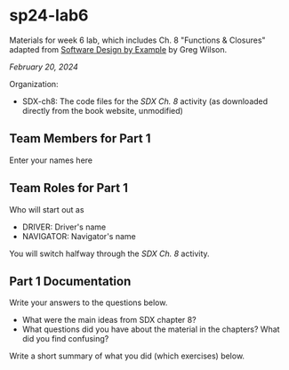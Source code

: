 # sp24-lab6
Materials for week 6 lab, which includes Ch. 8 "Functions & Closures" adapted from [Software Design by Example](https://third-bit.com/sdxpy/) by Greg Wilson.

_February 20, 2024_

Organization:
* SDX-ch8: The code files for the _SDX Ch. 8_ activity (as downloaded directly from the book website, unmodified) 

## Team Members for Part 1
Enter your names here

## Team Roles for Part 1
Who will start out as
* DRIVER: Driver's name
* NAVIGATOR: Navigator's name

You will switch halfway through the _SDX Ch. 8_ activity.

## Part 1 Documentation

Write your answers to the questions below.

* What were the main ideas from SDX chapter 8?
* What questions did you have about the material in the chapters? What did you find confusing?

Write a short summary of what you did (which exercises) below.